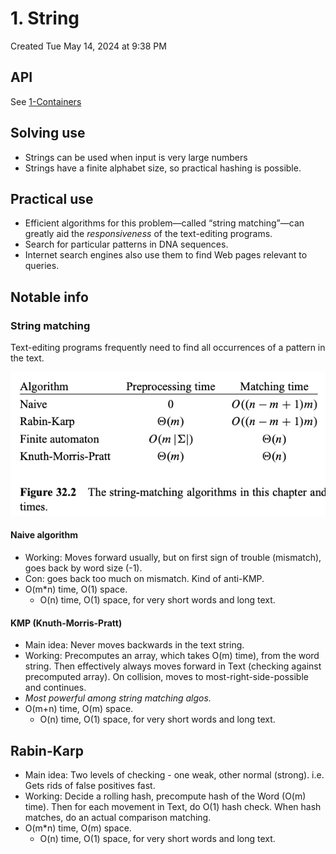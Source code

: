 # 1. String
Created Tue May 14, 2024 at 9:38 PM

## API
See [1-Containers](../STL/1-Containers.md#String)

## Solving use
- Strings can be used when input is very large numbers
- Strings have a finite alphabet size, so practical hashing is possible.

## Practical use
 - Efficient algorithms for this problem—called “string matching”—can greatly aid the *responsiveness* of the text-editing programs.
 - Search for particular patterns in DNA sequences.
 - Internet search engines also use them to find Web pages relevant to queries.

## Notable info
### String matching
Text-editing programs frequently need to find all occurrences of a pattern in the text.

![](../../assets/1-String-image-1-3d43cfde.png)

#### Naive algorithm
- Working: Moves forward usually, but on first sign of trouble (mismatch), goes back by word size (-1).
- Con: goes back too much on mismatch. Kind of anti-KMP.
- O(m\*n) time, O(1) space.
	- O(n) time, O(1) space, for very short words and long text.

#### KMP (Knuth-Morris-Pratt)
- Main idea: Never moves backwards in the text string. 
- Working: Precomputes an array, which takes O(m) time), from the word string. Then effectively always moves forward in Text (checking against precomputed array). On collision, moves to most-right-side-possible and continues.
- *Most powerful among string matching algos.*
- O(m+n) time, O(m) space.
	- O(n) time, O(1) space, for very short words and long text.

## Rabin-Karp
- Main idea: Two levels of checking - one weak, other normal (strong). i.e. Gets rids of false positives fast.
- Working: Decide a rolling hash, precompute hash of the Word (O(m) time). Then for each movement in Text, do O(1) hash check. When hash matches, do an actual comparison matching.
- O(m\*n) time, O(m) space.
	- O(n) time, O(1) space, for very short words and long text.